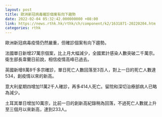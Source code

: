 ```yaml
---
layout: post
title: 歐洲新冠病毒確診個案有向下趨勢
date: 2022-02-04 05:32:42.000000000 +08:00
link: https://news.rthk.hk/rthk/ch/component/k2/1631871-20220204.htm
categories: rthk
---
```


歐洲新冠病毒疫情仍然嚴重，但確診個案有向下趨勢。

法國單日新增27萬宗個案，比上月大幅減少，全國累計感染人數突破二千萬宗。衛生部長韋蘭日前說，相信疫情高峰已過去。

英國新增8萬8千多宗確診，單日死亡人數回落至3百人，對上一日的死亡人數達534，創疫情以來的新高。　

意大利星期四增加11萬2千人確診，再多414人死亡。留院和深切治療部病人已略為減少。　

土耳其單日增加10萬宗，比前一日的創新高紀錄稍為回落，不過死亡人數就上升至三個月以來新高，達到233人。
